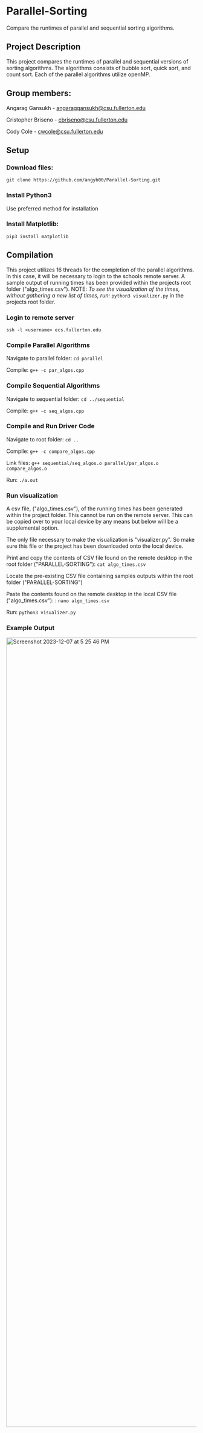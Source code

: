 # Parallel-Sorting

Compare the runtimes of parallel and sequential sorting algorithms. 

## Project Description

This project compares the runtimes of parallel and sequential versions of sorting algorithms. 
The algorithms consists of bubble sort, quick sort, and count sort. Each of the parallel algorithms utilize openMP. 

## Group members:

Angarag Gansukh - angaraggansukh@csu.fullerton.edu

Cristopher Briseno - cbriseno@csu.fullerton.edu

Cody Cole - cwcole@csu.fullerton.edu

## Setup

### Download files:

```
git clone https://github.com/angyb00/Parallel-Sorting.git
```

### Install Python3

Use preferred method for installation

### Install Matplotlib:

```
pip3 install matplotlib
```

## Compilation

This project utilizes 16 threads for the completion of the parallel algorithms. In this case, it will be necessary to login to the schools remote server. 
A sample output of running times has been provided within the projects root folder ("algo_times.csv"). NOTE: *To see the visualization of the times, without gathering a new list of times,
run:* ```python3 visualizer.py``` in the projects root folder. 


### Login to remote server

```
ssh -l <username> ecs.fullerton.edu 
```

### Compile Parallel Algorithms
Navigate to parallel folder: ```cd parallel```

Compile: ```g++ -c par_algos.cpp```

### Compile Sequential Algorithms
Navigate to sequential folder: ```cd ../sequential```

Compile: ```g++ -c seq_algos.cpp```

### Compile and Run Driver Code

Navigate to root folder: ```cd ..```

Compile: ```g++ -c compare_algos.cpp```

Link files: ```g++ sequential/seq_algos.o parallel/par_algos.o compare_algos.o``` 

Run: ```./a.out```

### Run visualization 
A csv file, ("algo_times.csv"), of the running times has been generated within the project folder. This cannot be run on the remote server. 
This can be copied over to your local device by any means but below will be a supplemental option. 

The only file necessary to make the visualization is "visualizer.py". So make sure this file or the project has been downloaded onto the local device. 

Print and copy the contents of CSV file found on the remote desktop in the root folder ("PARALLEL-SORTING"): ```cat algo_times.csv```

Locate the pre-existing CSV file containing samples outputs within the root folder ("PARALLEL-SORTING")

Paste the contents found on the remote desktop in the local CSV file ("algo_times.csv"): :  ```nano algo_times.csv```

Run: ```python3 visualizer.py```

### Example Output
<img width="2089" alt="Screenshot 2023-12-07 at 5 25 46 PM" src="https://github.com/angyb00/Parallel-Sorting/assets/71093271/7f88457e-5e8f-4e41-b779-2567b9770917">



